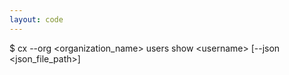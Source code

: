 ```yaml
---
layout: code
---
```


$ cx --org &lt;organization_name&gt; users show &lt;username&gt; [--json &lt;json_file_path&gt;]
